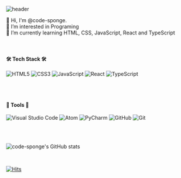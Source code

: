 ![header](https://capsule-render.vercel.app/api?type=Waving&color=auto&height=250&section=header&text=Code-Sponge&fontSize=70&fontAlignY=40&animation=twinkling)


👋 Hi, I'm @code-sponge.<br>
👀 I’m interested in Programing<br>
🌱 I’m currently learning HTML, CSS, JavaScript, React and TypeScript<br>
<br>
<br>

#### 🛠 Tech Stack 🛠

![HTML5](https://img.shields.io/badge/html5-%23E34F26.svg?style=for-the-badge&logo=html5&logoColor=white)
![CSS3](https://img.shields.io/badge/css3-%231572B6.svg?style=for-the-badge&logo=css3&logoColor=white)
![JavaScript](https://img.shields.io/badge/javascript-%23323330.svg?style=for-the-badge&logo=javascript&logoColor=%23F7DF1E)
![React](https://img.shields.io/badge/react-%2320232a.svg?style=for-the-badge&logo=react&logoColor=%2361DAFB)
![TypeScript](https://img.shields.io/badge/typescript-%23007ACC.svg?style=for-the-badge&logo=typescript&logoColor=white)

<br>
<br>

#### 🧰 Tools 🧰
![Visual Studio Code](https://img.shields.io/badge/Visual%20Studio%20Code-0078d7.svg?style=for-the-badge&logo=visual-studio-code&logoColor=white)
![Atom](https://img.shields.io/badge/Atom-%2366595C.svg?style=for-the-badge&logo=atom&logoColor=white)
![PyCharm](https://img.shields.io/badge/pycharm-143?style=for-the-badge&logo=pycharm&logoColor=black&color=black&labelColor=green)
![GitHub](https://img.shields.io/badge/github-%23121011.svg?style=for-the-badge&logo=github&logoColor=white)
![Git](https://img.shields.io/badge/git-%23F05033.svg?style=for-the-badge&logo=git&logoColor=white)

<br>
<br>

![code-sponge's GitHub stats](https://github-readme-stats.vercel.app/api?username=code-sponge&&show_icons=true&theme=onedark)

<br>

[![Hits](https://hits.seeyoufarm.com/api/count/incr/badge.svg?url=https%3A%2F%2Fgithub.com%2Fcode-sponge&count_bg=%23FFD384&title_bg=%23837C83&icon=&icon_color=%23E7E7E7&title=hits&edge_flat=false)](https://hits.seeyoufarm.com)
